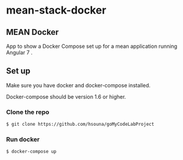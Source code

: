 # mean-stack-docker
## MEAN Docker
App to show a Docker Compose set up for a mean application running Angular 7 .

## Set up
Make sure you have docker and docker-compose installed.

Docker-compose should be version 1.6 or higher.

### Clone the repo
```bash
$ git clone https://github.com/hsouna/goMyCodeLabProject
```
 ### Run docker
 ```bash
 $ docker-compose up
 ```

 
